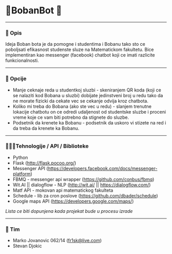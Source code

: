# 🤖BobanBot 🤖
___

### 📝 Opis
Ideja Boban bota je da pomogne i studentima i Bobanu tako sto ce poboljsati efikasnost studenste sluze na Matematickom fakultetu. Bice implementiran kao messenger (facebook) chatbot koji ce imati razlicite funkcionalnosti. 

---
### 🧠 Opcije 

* Manje ceknaje reda u studentkoj sluzbi - skeniranjem QR koda (koji ce se nalaziti kod Bobana u sluzbi) dobijate jedinstveni broj u redu tako da ne morate fizicki da cekate vec se cekanje odvija kroz chatbota. 
* Koliko mi treba do Bobana (ako ste vec u redu) - slanjem trenutne lokacije chatbotu on ce odredi udaljenost od studentske sluzbe i proceni vreme koje ce vam biti potrebno da stignete do sluzbe.
* Podsetnik da krenete ka Bobanu - podsetnik da uskoro vi stizete na red i da treba da krenete ka Bobanu. 

---
### 👨🏻‍💻Tehnologije / API / Biblioteke
* Python
* Flask (http://flask.pocoo.org/)
* Messenger API (https://developers.facebook.com/docs/messenger-platform)
* FBMQ - messenger api wrapper (https://github.com/conbus/fbmq)
* Wit.AI || dialogflow - NLP (http://wit.ai/ || https://dialogflow.com/)
* Matf API - mokovan api matematickog fakulteta
* Schedule - lib za cron poslove (https://github.com/dbader/schedule)
* Google maps API (https://developers.google.com/maps/)

*Lista ce biti dopunjena kada projekat bude u procesu izrade*

---
### 👥 Tim
* Marko Jovanovic 062/14 (fr1sk@live.com)
* Stevan Djokic

